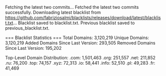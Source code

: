 Fetching the latest two commits...
Fetched the latest two commits successfully.
Downloading latest blacklist from https://github.com/fabriziosalmi/blacklists/releases/download/latest/blacklist.txt...
Blacklist saved to blacklist.txt.
Previous blacklist saved to previous_blacklist.txt.

=== Blacklist Statistics ===
Total Domains: 3,120,219
Unique Domains: 3,120,219
Added Domains Since Last Version: 293,505
Removed Domains Since Last Version: 195,202

Top-Level Domain Distribution:
  .com: 1,501,463
  .org: 251,557
  .net: 211,852
  .ru: 76,200
  .top: 74,157
  .xyz: 72,313
  .io: 58,441
  .info: 52,510
  .pl: 49,283
  .fr: 41,469

